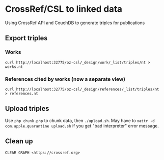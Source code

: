 # CrossRef/CSL to linked data

Using CrossRef API and CouchDB to generate triples for publications

## Export triples

### Works

```
curl http://localhost:32775/oz-csl/_design/work/_list/triples/nt > works.nt
```

### References cited by works (now a separate view)

```
curl http://localhost:32775/oz-csl/_design/references/_list/triples/nt > references.nt
```


## Upload triples

Use ```php chunk.php``` to chunk data, then ```./upload.sh```. 
May have to ```xattr -d com.apple.quarantine upload.sh``` if you get "bad interpreter" error message.




## Clean up

```
CLEAR GRAPH <https://crossref.org>
```